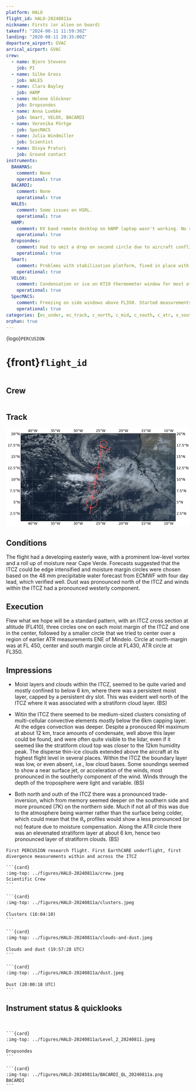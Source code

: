 ```yaml
---
platform: HALO
flight_id: HALO-20240811a
nickname: Firsts (or alien on board)
takeoff: "2024-08-11 11:59:30Z"
landing: "2020-08-11 20:35:00Z"
departure_airport: GVAC
arrical_airport: GVAC
crew:
  - name: Bjorn Stevens
    job: PI
  - name: Silke Gross
    job: WALES
  - name: Clara Bayley
    job: HAMP
  - name: Helene Glöckner
    job: Dropsondes
  - name: Anna Luebke
    job: Smart, VELOX, BACARDI
  - name: Veronika Pörtge
    job: SpecMACS
  - name: Julia Windmiller
    job: Scientist
  - name: Divya Praturi
    job: Ground contact
instruments:
  BAHAMAS:
    comment: None
    operational: true
  BACARDI:
    comment: None
    operational: true
  WALES:
    comment: Some issues on HSRL.
    operational: true
  HAMP:
    comment: KV band remote desktop on HAMP laptop wasn't working. No radiometer calibration.
    operational: true
  Dropsondes:
    comment: Had to omit a drop on second circle due to aircraft conflict, five sondes with no launch.
    operational: true
  Smart:
    comment: Problems with stabilization platform, fixed in place with respect to fuselage before flight
    operational: true
  VELOX:
    comment: Condensation or ice on KT19 thermometer window for most of flight.
    operational: true
  SpecMACS:
    comment: Freezing on side windows above FL350. Started measurements around 12:30 UTC due to temperature problems.
    operational: true
categories: [ec_under, ec_track, c_north, c_mid, c_south, c_atr, x_south]
orphan: true
---
```


{logo}`PERCUSION`

# {front}`flight_id`

```{badges}
```

## Crew

```{crew-list}
```

## Track
![track](../figures/HALO-20240811a/HALO-20240811a-track.jpeg)

## Conditions

The flight had a developing easterly wave, with a prominent low-level vortex and a roll up of moisture near Cape Verde.  Forecasts suggested that the ITCZ could be edge intensified and moisture margin circles were chosen based on the 48 mm precipitable water forecast from ECMWF with four day lead, which verified well.  Dust was pronounced north of the ITCZ and winds within the ITCZ had a pronounced westerly component.

## Execution

Flew what we hope will be a standard pattern, with an ITCZ cross section at altitude (FL410), three circles one on each moist margin of the ITCZ and one in the center, followed by a smaller circle that we tried to center over a region of earlier ATR measurements ENE of Mindelo.   Circle at north-margin was at FL 450, center and south margin circle at FL430, ATR circle at FL350.

## Impressions

- Moist layers and clouds within the ITCZ, seemed to be quite varied and mostly confined to below 6 km, where there was a persistent moist layer, capped by a persistent dry slot.  This was evident well north of the ITCZ where it was associated with a stratiform cloud layer. (BS)

- Witin the ITCZ there seemed to be medium-sized clusters consisting of multi-cellular convective elements mostly below the 6km capping layer.  At the edges convection was deeper.  Despite a pronouced RH maximum at about 12 km, trace amounts of condensate, well above this layer could be found, and were often quite visible to the lidar, even if it seemed like the stratiform cloud top was closer to the 12km humidity peak.  The disperse thin-ice clouds extended above the aircraft at its highest flight level in several places.  Within the ITCZ the boundary layer was low, or even absent, i.e., low cloud bases.  Some soundings seemed to show a near surface jet, or acceleration of the winds, most pronounced in the southerly component of the wind.  Winds through the depth of the troposphere were light and variable. (BS)

- Both north and outh of the ITCZ there was a pronounced trade-inversion, which from memory seemed deeper on the southern side and more prounced (7K) on the northern side.  Much if not all of this was due to the atmosphere being warmer rather than the surface being colder, which could mean that the $\theta_\mathrm{v}$ profiles would show a less pronounced (or no) feature due to moisture compensation. Along the ATR circle there was an elevenated stratiform layer at about 6 km, hence two pronounced layer of stratiform clouds. (BS)

```{note}
First PERCUSION research flight. First EarthCARE underflight, first divergence measurements within and across the ITCZ
```

````{card-carousel} 2
```{card}
:img-top: ../figures/HALO-20240811a/crew.jpeg
Scientific Crew
```

```{card}
:img-top: ../figures/HALO-20240811a/clusters.jpeg

Clusters (16:04:10)
```

```{card}
:img-top: ../figures/HALO-20240811a/clouds-and-dust.jpeg

Clouds and dust (19:57:28 UTC)
```

```{card}
:img-top: ../figures/HALO-20240811a/dust.jpeg

Dust (20:00:18 UTC)
```
````

## Instrument status & quicklooks

```{instrument-table}
```
````{card-carousel} 2

```{card}
:img-top: ../figures/HALO-20240811a/Level_2_20240811.jpeg

Dropsondes
```

```{card}
:img-top: ../figures/HALO-20240811a/BACARDI_QL_20240811a.png
BACARDI
```

````
